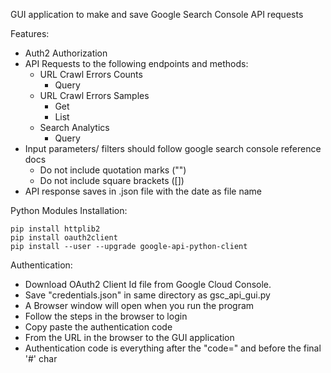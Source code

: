 GUI application to make and save Google Search Console API requests

Features:

- Auth2 Authorization
- API Requests to the following endpoints and methods:
	- URL Crawl Errors Counts
		- Query
	- URL Crawl Errors Samples
		- Get
		- List
	- Search Analytics
		- Query
- Input parameters/ filters should follow google search console reference docs
	- Do not include quotation marks ("")
	- Do not include square brackets ([])
- API response saves in .json file with the date as file name

Python Modules Installation:

	pip install httplib2
	pip install oauth2client
	pip install --user --upgrade google-api-python-client

Authentication:

- Download OAuth2 Client Id file from Google Cloud Console.
- Save "credentials.json" in same directory as gsc_api_gui.py
- A Browser window will open when you run the program
- Follow the steps in the browser to login
- Copy paste the authentication code
- From the URL in the browser to the GUI application
- Authentication code is everything after the "code=" and before the final '#' char
